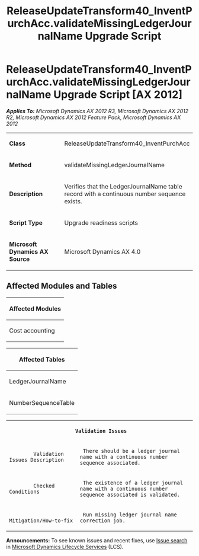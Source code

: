 ﻿---
title: ReleaseUpdateTransform40_InventPurchAcc.validateMissingLedgerJournalName Upgrade Script
TOCTitle: ReleaseUpdateTransform40_InventPurchAcc.validateMissingLedgerJournalName Upgrade Script
ms:assetid: 50db2d71-c70e-1b2f-6fe3-4987a0780f31
ms:mtpsurl: https://msdn.microsoft.com/en-us/library/JJ685532(v=AX.60)
ms:contentKeyID: 49708235
ms.date: 05/18/2015
mtps_version: v=AX.60
---

# ReleaseUpdateTransform40\_InventPurchAcc.validateMissingLedgerJournalName Upgrade Script [AX 2012]


_**Applies To:** Microsoft Dynamics AX 2012 R3, Microsoft Dynamics AX 2012 R2, Microsoft Dynamics AX 2012 Feature Pack, Microsoft Dynamics AX 2012_

<table>
<colgroup>
<col style="width: 50%" />
<col style="width: 50%" />
</colgroup>
<tbody>
<tr class="odd">
<td><p><strong>Class</strong></p></td>
<td><p>ReleaseUpdateTransform40_InventPurchAcc</p></td>
</tr>
<tr class="even">
<td><p><strong>Method</strong></p></td>
<td><p>validateMissingLedgerJournalName</p></td>
</tr>
<tr class="odd">
<td><p><strong>Description</strong></p></td>
<td><p>Verifies that the LedgerJournalName table record with a continuous number sequence exists.</p></td>
</tr>
<tr class="even">
<td><p><strong>Script Type</strong></p></td>
<td><p>Upgrade readiness scripts</p></td>
</tr>
<tr class="odd">
<td><p><strong>Microsoft Dynamics AX Source</strong></p></td>
<td><p>Microsoft Dynamics AX 4.0</p></td>
</tr>
</tbody>
</table>


## Affected Modules and Tables

<table>
<colgroup>
<col style="width: 100%" />
</colgroup>
<thead>
<tr class="header">
<th><p>Affected Modules</p></th>
</tr>
</thead>
<tbody>
<tr class="odd">
<td><p>Cost accounting</p></td>
</tr>
</tbody>
</table>


<table>
<colgroup>
<col style="width: 100%" />
</colgroup>
<thead>
<tr class="header">
<th><p>Affected Tables</p></th>
</tr>
</thead>
<tbody>
<tr class="odd">
<td><p>LedgerJournalName</p></td>
</tr>
<tr class="even">
<td><p>NumberSequenceTable</p></td>
</tr>
</tbody>
</table>


<table xmlns="http://www.w3.org/1999/xhtml">
              <tr><th colspan="2">
		
   <p>
   
	 Validation Issues
  </p>
  </th></tr>
              <tr><td>
		
   <p>
   
	 
            Validation Issues Description
          
  </p>
  </td><td>
		
   <p>
   
	 There should be a ledger journal name with a continuous number sequence associated.
  </p>
  </td></tr>
              <tr><td>
		
   <p>
   
	 
            Checked Conditions
          
  </p>
  </td><td>
		
   <p>
   
	 The existence of a ledger journal name with a continuous number sequence associated is validated.
  </p>
  </td></tr>
              <tr><td>
		
   <p>
   
	 
            Mitigation/How-to-fix
          
  </p>
  </td><td>
		
   <p>
   
	 Run missing ledger journal name correction job.
  </p>
  </td></tr>
            </table>

  
**Announcements:** To see known issues and recent fixes, use [Issue search](http://go.microsoft.com/fwlink/?linkid=389258) in [Microsoft Dynamics Lifecycle Services](http://go.microsoft.com/fwlink/?linkid=306505) (LCS).

